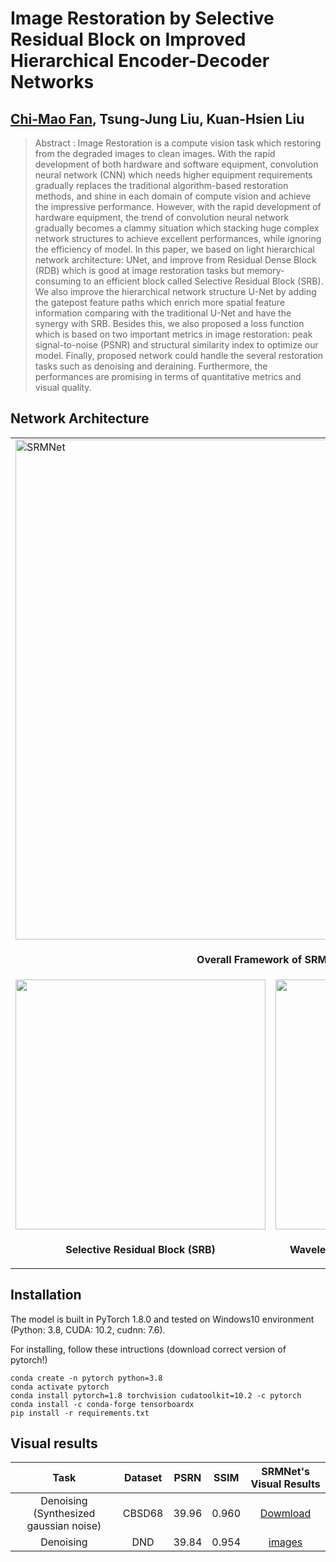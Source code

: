 # Image Restoration by Selective Residual Block on Improved Hierarchical Encoder-Decoder Networks  

## [Chi-Mao Fan](https://github.com/FanChiMao), Tsung-Jung Liu, Kuan-Hsien Liu  

> Abstract : Image Restoration is a compute vision task which
restoring from the degraded images to clean images. With the
rapid development of both hardware and software equipment,
convolution neural network (CNN) which needs higher equipment
requirements gradually replaces the traditional algorithm-based
restoration methods, and shine in each domain of compute vision
and achieve the impressive performance. However, with the rapid
development of hardware equipment, the trend of convolution
neural network gradually becomes a clammy situation which
stacking huge complex network structures to achieve excellent
performances, while ignoring the efficiency of model. In this
paper, we based on light hierarchical network architecture: UNet,
and improve from Residual Dense Block (RDB) which is
good at image restoration tasks but memory-consuming to an
efficient block called Selective Residual Block (SRB). We also
improve the hierarchical network structure U-Net by adding
the gatepost feature paths which enrich more spatial feature
information comparing with the traditional U-Net and have
the synergy with SRB. Besides this, we also proposed a loss
function which is based on two important metrics in image
restoration: peak signal-to-noise (PSNR) and structural similarity
index to optimize our model. Finally, proposed network could
handle the several restoration tasks such as denoising and
deraining. Furthermore, the performances are promising in terms
of quantitative metrics and visual quality.

## Network Architecture  
<table>
  <tr>
    <td colspan="2"><img src = "https://i.imgur.com/SbUotcA.png" alt="SRMNet" width="800"> </td>  
  </tr>
  <tr>
    <td colspan="2"><p align="center"><b>Overall Framework of SRMNet</b></p></td>
  </tr>
  
  <tr>
    <td> <img src = "https://i.imgur.com/z6Vds87.png" width="400"> </td>
    <td> <img src = "https://i.imgur.com/WlhzTdx.png" width="400"> </td>
  </tr>
  <tr>
    <td><p align="center"><b>Selective Residual Block (SRB)</b></p></td>
    <td><p align="center"> <b>Wavelet Thresholding Feature Fusion (WTFF)</b></p></td>
  </tr>
</table>


## Installation
The model is built in PyTorch 1.8.0 and tested on Windows10 environment  
(Python: 3.8, CUDA: 10.2, cudnn: 7.6).  

For installing, follow these intructions (download correct version of pytorch!)
```
conda create -n pytorch python=3.8  
conda activate pytorch  
conda install pytorch=1.8 torchvision cudatoolkit=10.2 -c pytorch  
conda install -c conda-forge tensorboardx
pip install -r requirements.txt
```



## Visual results  

| Task | Dataset | PSRN | SSIM | **SRMNet's Visual Results**|
|:---:|:---:|:---:|:---:| :---:|
|Denoising (Synthesized gaussian noise)| CBSD68 | 39.96 | 0.960 | [Dowmload](https://console.cloud.google.com/storage/browser/gresearch/maxim/results/Denoising/SIDD/) |  
| Denoising | DND  | 39.84 | 0.954 | [images](https://console.cloud.google.com/storage/browser/gresearch/maxim/results/Denoising/DND/) |  



